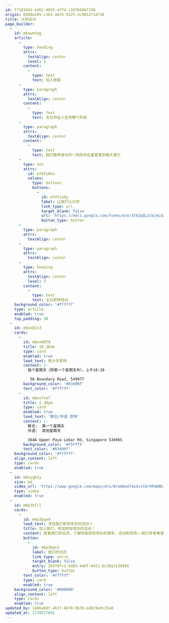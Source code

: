 ```yaml
---
id: f7183441-ed62-4653-af74-c10766987150
origin: 6508ee95-c3b3-4635-9125-2c985271df30
title: 计划访问
page_builder:
  -
    id: m6owetqg
    article:
      -
        type: heading
        attrs:
          textAlign: center
          level: 1
        content:
          -
            type: text
            text: 加入旅程
      -
        type: paragraph
        attrs:
          textAlign: center
        content:
          -
            type: text
            text: 无论你在人生的哪个阶段
      -
        type: paragraph
        attrs:
          textAlign: center
        content:
          -
            type: text
            text: 我们都希望与你一同走向在基督里的最大潜力
      -
        type: set
        attrs:
          id: m74fu0ko
          values:
            type: buttons
            buttons:
              -
                id: m74fu16y
                label: 让我们认识您
                link_type: url
                target_blank: false
                url: 'https://docs.google.com/forms/d/e/1FAIpQLScbjmLUace7VqXthXmd4SZp0krPraQ5Hg0cwR5R0lyOuIZe2A/formResponse?pli=1'
                button_type: button
      -
        type: paragraph
        attrs:
          textAlign: center
      -
        type: paragraph
        attrs:
          textAlign: center
      -
        type: heading
        attrs:
          textAlign: center
          level: 2
        content:
          -
            type: text
            text: 主日崇拜地点
    background_color: '#ffffff'
    type: article
    enabled: true
    top_padding: 30
  -
    id: m6ox62cd
    cards:
      -
        id: m6ox68f9
        title: 10.30am
        type: card
        enabled: true
        lead_text: 青少年崇拜
        content: |-
          每个星期天（除第一个星期天外），上午10:30

           56 Boundary Road, 549977
        background_color: '#03490f'
        text_color: '#ffffff'
      -
        id: m6ox7vm7
        title: 2.30pm
        type: card
        enabled: true
        lead_text: '联合/华语 崇拜'
        content: |-
          联合:  第一个星期天
          华语:  其他星期天

          364A Upper Paya Lebar Rd, Singapore 534965
        background_color: '#f5fff5'
        text_color: '#03490f'
    background_color: '#ffffff'
    align_content: left
    type: cards
    enabled: true
  -
    id: m6oyg62y
    size: md
    video_url: 'https://www.google.com/maps/d/u/0/embed?mid=1tbrhR46NGiw3zvI7ptqqG0vwJntnbPw&ehbc=2E312F&noprof=1'
    type: video
    enabled: true
  -
    id: m6p3bfil
    cards:
      -
        id: m6p3bgod
        lead_text: 寻找我们即将举办的活动？
        title: 加入我们，参加即将举办的活动！
        content: 查看我们的日历，了解所有即将举办的服务、活动和项目——我们非常希望你能参与其中！
        button:
          -
            id: m6p3bqn1
            label: 我们的日历
            link_type: entry
            target_blank: false
            entry: 2b5787c1-8d85-448f-9421-bc38a3138956
            button_type: button
        text_color: '#ffffff'
        type: card
        enabled: true
    background_color: '#000000'
    align_content: left
    type: cards
    enabled: true
updated_by: 1406a60f-461f-4b70-9b39-ed819e9c25a0
updated_at: 1739517601
---
```

